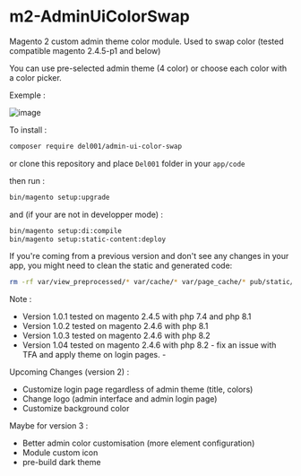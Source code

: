 # m2-AdminUiColorSwap

Magento 2 custom admin theme color module.
Used to swap color (tested compatible magento 2.4.5-p1 and below)

You can use pre-selected admin theme (4 color) or choose each color with a color picker.

Exemple :

![image](https://user-images.githubusercontent.com/77853867/203345264-d0d0a15d-fac5-47c1-a801-fc86e8a6379f.png)

To install : 

```bash
composer require del001/admin-ui-color-swap  
```

or clone this repository and place ```Del001``` folder in your ```app/code```

then run :

 ```bash
 bin/magento setup:upgrade
 ```

and (if your are not in developper mode) :

```bash
bin/magento setup:di:compile
bin/magento setup:static-content:deploy
```

If you're coming from a previous version and don't see any changes in your app, you might need to clean the static and generated code:

```bash
rm -rf var/view_preprocessed/* var/cache/* var/page_cache/* pub/static/*
```

Note : 

- Version 1.0.1 tested on magento 2.4.5 with php 7.4 and php 8.1
- Version 1.0.2 tested on magento 2.4.6 with php 8.1
- Version 1.0.3 tested on magento 2.4.6 with php 8.2
- Version 1.04 tested on magento 2.4.6 with php 8.2 - fix an issue with TFA and apply theme on login pages. -

Upcoming Changes (version 2) :

- Customize login page regardless of admin theme (title, colors)
- Change logo (admin interface and admin login page)
- Customize background color

Maybe for version 3 :

- Better admin color customisation (more element configuration)
- Module custom icon
- pre-build dark theme
